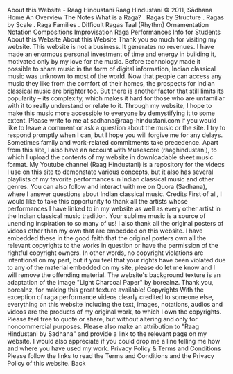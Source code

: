 About this Website \- Raag Hindustani
Raag Hindustani
© 2011, Sādhana
Home
An Overview
The Notes
What is a Raga?
. Ragas by Structure
. Ragas by Scale
. Raga Families
. Difficult Ragas
Taal (Rhythm)
Ornamentation
Notation
Compositions
Improvisation
Raga Performances
Info for Students
About this Website
About this Website
Thank you so much for visiting my website.
This website is not a business. It generates no revenues. I have made an enormous personal investment of time and energy in building it, motivated only by my love for the music. Before technology made it possible to share music in the form of digital information, Indian classical music was unknown to most of the world. Now that people can access any music they like from the comfort of their homes, the prospects for Indian classical music are brighter too. But there is another factor that still limits its popularity – its complexity, which makes it hard for those who are unfamiliar with it to really understand or relate to it. Through my website, I hope to make this music more accessible to everyone by demystifying it to some extent.
Please write to me at sadhana@raag\-hindustani.com if you would like to leave a comment or ask a question about the music or the site. I try to respond promptly when I can, but I hope you will forgive me for any delays. Sometimes family and work\-related commitments take precedence.
Apart from this site, I also have an account with Musescore (raaghindustani), to which I upload the contents of my website in downloadable sheet music format. My Youtube channel (Raag Hindustani) is a repository for the videos I use on this site to demonstate various concepts, but it also has several playlists of my favorite performances in Indian classical music and other genres. You can also follow and interact with me on Quora (Sadhana), where I answer questions about Indian classical music.
Credits
First of all, I would like to take this opportunity to thank all the artists whose performances I have linked to in my website as well as every other artist in the Indian classical music tradition. Your sublime music is a source of unending inspiration to so many of us!
I also thank all the original posters of videos other than my own that are embedded on this website. I have embedded these in the good faith that the original posters own all the relevant copyrights to the works in question or have the permission of the rightful copyright owners. In other words, no copyright violations are intentional on my part, but if you feel that your rights have been violated due to any of the material embedded on my site, please do let me know and I will remove the offending material.
The website's background texture is an adaptation of the image "Light Charcoal Paper" by borealnz. Thank you, borealnz, for making this great texture available!
Copyrights
With the exception of raga performance videos clearly credited to someone else, everything on this website including the text, images, notations, audios and videos are the products of my original work, to which I own the copyrights. Please feel free to quote or share, but without altering and only for noncommercial purposes. Please also make an attribution to "Raag Hindustani by Sadhana" and provide a link to the relevant page on my website. I would also appreciate if you could drop me a line telling me how and where you have used my work.
Privacy Policy \& Terms and Conditions
Please follow the links to read the Terms and Conditions and the Privacy Policy of this website.
Back